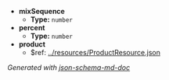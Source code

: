  - <b id="#/properties/mixSequence">mixSequence</b>
	 - **Type:** `number`
 - <b id="#/properties/percent">percent</b>
	 - **Type:** `number`
 - <b id="#/properties/product">product</b>
	 - &#36;ref: [../resources/ProductResource.json](#..resourcesproductresource.json)

_Generated with [json-schema-md-doc](https://brianwendt.github.io/json-schema-md-doc/)_